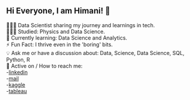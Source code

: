 ## Hi Everyone, I am Himani!  👋

👩🏻‍💻 Data Scientist sharing my journey and learnings in tech.<br/>
👩🏻‍🎓 Studied: Physics and Data Science.<br/>
🧠 Currently learning: Data Science and Analytics.<br/>
⚡ Fun Fact: I thrive even in the 'boring' bits. <br/>
💡 Ask me or have a discussion about: Data, Science, Data Science, SQL, Python, R<br/>
📩 Active on / How to reach me: <br/>
-[linkedin](https://www.linkedin.com/in/himanid95/)<br/> 
-[mail](himanidhawanhd@gmail.com)<br/> 
-[kaggle](https://www.kaggle.com/himanidh)<br/> 
-[tableau](https://public.tableau.com/app/profile/himani.d8666/vizzes)



